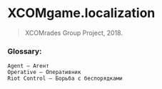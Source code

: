 
# XCOMgame.localization
> XCOMrades Group Project, 2018.

### Glossary:
```
Agent — Агент
Operative — Оперативник
Riot Control — Борьба с беспорядками
```
